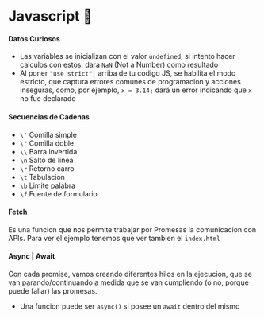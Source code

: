 # Javascript 🚀️ 

#### Datos Curiosos
* Las variables se inicializan con el valor `undefined`, si intento hacer calculos con estos, dara `NaN` (Not a Number) como resultado
* Al poner `"use strict";` arriba de tu codigo JS, se habilita el modo estricto, que captura errores comunes de programacion y acciones inseguras, como, por ejemplo, `x = 3.14;` dará un error indicando que `x` no fue declarado

#### Secuencias de Cadenas
* `\'` Comilla simple
* `\"` Comilla doble
* `\\` Barra invertida
* `\n` Salto de linea
* `\r` Retorno carro
* `\t` Tabulacion
* `\b` Limite palabra
* `\f` Fuente de formulario

#### Fetch

Es una funcion que nos permite trabajar por Promesas la comunicacion con APIs. Para ver el ejemplo tenemos que ver tambien el `index.html`

#### Async | Await

Con cada promise, vamos creando diferentes hilos en la ejecucion, que se van parando/continuando a medida que se van cumpliendo (o no, porque puede fallar) las promesas.

* Una funcion puede ser `async()` si posee un `await` dentro del mismo

